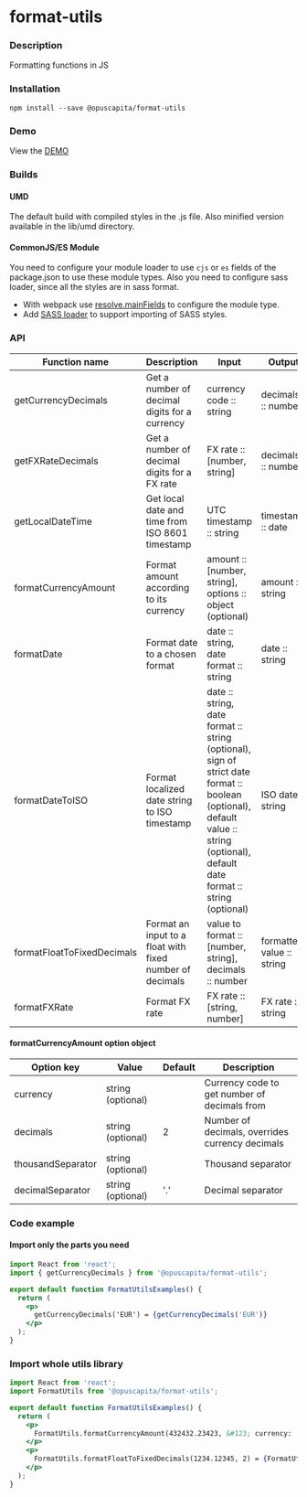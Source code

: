 # format-utils

### Description
Formatting functions in JS

### Installation
```
npm install --save @opuscapita/format-utils
```

### Demo
View the [DEMO](https://opuscapita.github.io/format-utils)

### Builds
#### UMD
The default build with compiled styles in the .js file. Also minified version available in the lib/umd directory.
#### CommonJS/ES Module
You need to configure your module loader to use `cjs` or `es` fields of the package.json to use these module types.
Also you need to configure sass loader, since all the styles are in sass format.
* With webpack use [resolve.mainFields](https://webpack.js.org/configuration/resolve/#resolve-mainfields) to configure the module type.
* Add [SASS loader](https://github.com/webpack-contrib/sass-loader) to support importing of SASS styles.

### API
| Function name            | Description                                     | Input                                   | Output             | 
| ------------------------ | ----------------------------------------------- | ----------------------------------------| ------------------ |
| getCurrencyDecimals      | Get a number of decimal digits for a currency   | currency code :: string                 | decimals :: number |
| getFXRateDecimals        | Get a number of decimal digits for a FX rate    | FX rate :: [number, string]             | decimals :: number |
| getLocalDateTime         | Get local date and time from ISO 8601 timestamp | UTC timestamp :: string                 | timestamp :: date  |
| formatCurrencyAmount     | Format amount according to its currency         | amount :: [number, string], options :: object (optional) | amount :: string |
| formatDate               | Format date to a chosen format                  | date :: string, date format :: string   | date :: string     |
| formatDateToISO          | Format localized date string to ISO timestamp   | date :: string, date format :: string (optional), sign of strict date format :: boolean (optional), default value :: string (optional), default date format :: string (optional) | ISO date :: string |
| formatFloatToFixedDecimals | Format an input to a float with fixed number of decimals | value to format :: [number, string], decimals :: number | formatted value :: string |
| formatFXRate             | Format FX rate                                  | FX rate :: [string, number]             | FX rate :: string  |

#### formatCurrencyAmount option object
| Option key          | Value             | Default | Description                                     |
| ------------------- | ----------------- | ------- | ----------------------------------------------- |
| currency            | string (optional) |         | Currency code to get number of decimals from    |
| decimals            | string (optional) |       2 | Number of decimals, overrides currency decimals |
| thousandSeparator   | string (optional) |         | Thousand separator                              |
| decimalSeparator    | string (optional) |     '.' | Decimal separator                               |

### Code example
#### Import only the parts you need
```jsx
import React from 'react';
import { getCurrencyDecimals } from '@opuscapita/format-utils';

export default function FormatUtilsExamples() {
  return (
    <p>
      getCurrencyDecimals('EUR') = {getCurrencyDecimals('EUR')}
    </p>
  );
}
```

### Import whole utils library
```jsx
import React from 'react';
import FormatUtils from '@opuscapita/format-utils';

export default function FormatUtilsExamples() {
  return (
    <p>
      FormatUtils.formatCurrencyAmount(432432.23423, &#123; currency: 'EUR' &#125;) = {FormatUtils.formatCurrencyAmount(432432.23423, { currency: 'EUR' })}
    </p>
    <p>
      FormatUtils.formatFloatToFixedDecimals(1234.12345, 2) = {FormatUtils.formatFloatToFixedDecimals(1234.12345, 2)}
    </p>
  );
}
```